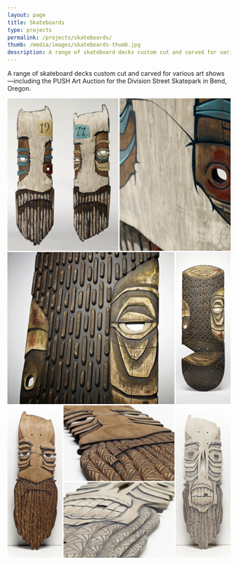 ```yaml
---
layout: page
title: Skateboards
type: projects
permalink: /projects/skateboards/
thumb: /media/images/skateboards-thumb.jpg
description: A range of skateboard decks custom cut and carved for various art shows—including the PUSH Art Auction for the Division Street Skatepark in Bend, Oregon. 
---
```


A range of skateboard decks custom cut and carved for various art shows—including the PUSH Art Auction for the Division Street Skatepark in Bend, Oregon.


![](/media/images/skateboards_1.jpg) 
![](/media/images/skateboards_2.jpg)
![](/media/images/skateboards_3.jpg)
